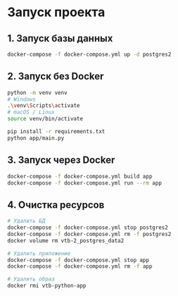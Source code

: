 # Запуск проекта

## 1. Запуск базы данных
```bash
docker-compose -f docker-compose.yml up -d postgres2
```

## 2. Запуск без Docker
```bash
python -m venv venv
# Windows
.\venv\Scripts\activate
# macOS / Linux
source venv/bin/activate

pip install -r requirements.txt
python app/main.py
```

## 3. Запуск через Docker
```bash
docker-compose -f docker-compose.yml build app
docker-compose -f docker-compose.yml run --rm app
```

## 4. Очистка ресурсов
```bash
# Удалить БД
docker-compose -f docker-compose.yml stop postgres2
docker-compose -f docker-compose.yml rm -f postgres2
docker volume rm vtb-2_postgres_data2

# Удалить приложение
docker-compose -f docker-compose.yml stop app
docker-compose -f docker-compose.yml rm -f app

# Удалить образ
docker rmi vtb-python-app
```